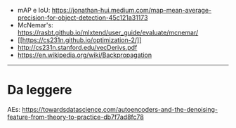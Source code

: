 * mAP e IoU: https://jonathan-hui.medium.com/map-mean-average-precision-for-object-detection-45c121a31173
* McNemar's: https://rasbt.github.io/mlxtend/user_guide/evaluate/mcnemar/
* [[https://cs231n.github.io/optimization-2/]]
* http://cs231n.stanford.edu/vecDerivs.pdf
* https://en.wikipedia.org/wiki/Backpropagation

---

# Da leggere 
AEs: https://towardsdatascience.com/autoencoders-and-the-denoising-feature-from-theory-to-practice-db7f7ad8fc78
